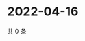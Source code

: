 # 2022-04-16

共 0 条

<!-- BEGIN WEIBO -->
<!-- 最后更新时间 Sat Apr 16 2022 01:19:32 GMT+0800 (China Standard Time) -->

<!-- END WEIBO -->
